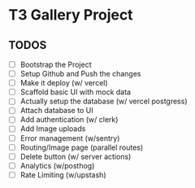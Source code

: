 # T3 Gallery Project

## TODOS

- [ ] Bootstrap the Project
- [ ] Setup Github and Push the changes
- [ ] Make it deploy (w/ vercel)
- [ ] Scaffold basic UI with mock data
- [ ] Actually setup the database (w/ vercel postgress)
- [ ] Attach database to UI
- [ ] Add authentication (w/ clerk)
- [ ] Add Image uploads
- [ ] Error management (w/sentry)
- [ ] Routing/Image page (parallel routes)
- [ ] Delete button (w/ server actions)
- [ ] Analytics (w/posthog)
- [ ] Rate Limiting (w/upstash)

